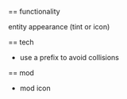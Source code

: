 == functionality

entity appearance (tint or icon)

== tech

* use a prefix to avoid collisions

== mod

* mod icon